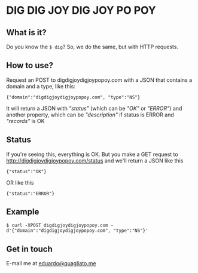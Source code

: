 # DIG DIG JOY DIG JOY PO POY

## What is it?

Do you know the  ```$ dig```? So, we do the same, but with HTTP
requests.

## How to use?

Request an POST to digdigjoydigjoypopoy.com with a JSON that contains a domain
and a type, like this: 

    {"domain":"digdigjoydigjoypopoy.com", "type":"NS"}

It will return a JSON with *"status"* (which can be *"OK"* or *"ERROR"*) and
another property, which can be *"description"* if status is ERROR and 
*"records"* is OK

## Status

If you're seeing this, everything is OK. But you make a GET request to
http://digdigjoydigjoypopoy.com/status and we'll return a JSON like this

    {"status":"OK"}

OR like this

    {"status":"ERROR"}

## Example

    $ curl -XPOST digdigjoydigjoypopoy.com -d'{"domain":"digdigjoydigjoypopoy.com", "type":"NS"}'

## Get in touch

E-mail me at [eduardo@quagliato.me](mailto:eduardo@quagliato.me)
